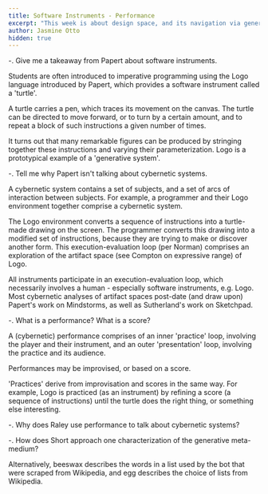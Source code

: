 ```yaml
---
title: Software Instruments - Performance
excerpt: "This week is about design space, and its navigation via generative instruments."
author: Jasmine Otto
hidden: true
---
```


-. Give me a takeaway from Papert about software instruments.

Students are often introduced to imperative programming using the Logo language introduced by Papert, which provides a software instrument called a 'turtle'.

A turtle carries a pen, which traces its movement on the canvas. The turtle can be directed to move forward, or to turn by a certain amount, and to repeat a block of such instructions a given number of times.

It turns out that many remarkable figures can be produced by stringing together these instructions and varying their parameterization. Logo is a prototypical example of a 'generative system'.


-. Tell me why Papert isn't talking about cybernetic systems.

A cybernetic system contains a set of subjects, and a set of arcs of interaction between subjects. For example, a programmer and their Logo environment together comprise a cybernetic system.

The Logo environment converts a sequence of instructions into a turtle-made drawing on the screen. The programmer converts this drawing into a modified set of instructions, because they are trying to make or discover another form. This execution-evaluation loop (per Norman) comprises an exploration of the artifact space (see Compton on expressive range) of Logo.

All instruments participate in an execution-evaluation loop, which necessarily involves a human - especially software instruments, e.g. Logo. Most cybernetic analyses of artifact spaces post-date (and draw upon) Papert's work on Mindstorms, as well as Sutherland's work on Sketchpad.


-. What is a performance? What is a score?

A (cybernetic) performance comprises of an inner 'practice' loop, involving the player and their instrument, and an outer 'presentation' loop, involving the practice and its audience. 

Performances may be improvised, or based on a score.

'Practices' derive from improvisation and scores in the same way. For example, Logo is practiced (as an instrument) by refining a score (a sequence of instructions) until the turtle does the right thing, or something else interesting.


-. Why does Raley use performance to talk about cybernetic systems?




-. How does Short approach one characterization of the generative meta-medium?



Alternatively, beeswax describes the words in a list used by the bot that were scraped from Wikipedia, and egg describes the choice of lists from Wikipedia.
